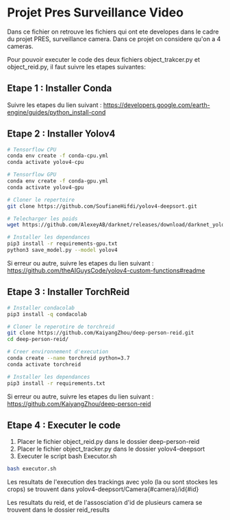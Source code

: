 # Projet Pres Surveillance Video

Dans ce fichier on retrouve les fichiers qui ont ete developes dans le cadre du projet PRES, surveillance camera.
Dans ce projet on considere qu'on a 4 cameras.

Pour pouvoir executer le code des deux fichiers object_trakcer.py et object_reid.py, il faut suivre les etapes suivantes:

## Etape 1 : Installer Conda 
Suivre les etapes du lien suivant : https://developers.google.com/earth-engine/guides/python_install-cond

## Etape 2 : Installer Yolov4
```bash
# Tensorflow CPU
conda env create -f conda-cpu.yml
conda activate yolov4-cpu

# Tensorflow GPU
conda env create -f conda-gpu.yml
conda activate yolov4-gpu

# Cloner le repertoire
git clone https://github.com/SoufianeHifdi/yolov4-deepsort.git

# Telecharger les poids 
wget https://github.com/AlexeyAB/darknet/releases/download/darknet_yolo_v3_optimal/yolov4.weights -P data/

# Installer les dependances
pip3 install -r requirements-gpu.txt
python3 save_model.py --model yolov4
```
Si erreur ou autre, suivre les etapes du lien suivant : https://github.com/theAIGuysCode/yolov4-custom-functions#readme

## Etape 3 : Installer TorchReid
```bash
# Installer condacolab
pip3 install -q condacolab

# Cloner le reperotire de torchreid
git clone https://github.com/KaiyangZhou/deep-person-reid.git
cd deep-person-reid/

# Creer environnement d'execution
conda create --name torchreid python=3.7
conda activate torchreid

# Installer les dependances
pip3 install -r requirements.txt
```
Si erreur ou autre, suivre les etapes du lien suivant : https://github.com/KaiyangZhou/deep-person-reid

## Etape 4 : Executer le code
   1) Placer le fichier object_reid.py dans le dossier deep-person-reid
   2) Placer le fichier object_tracker.py dans le dossier yolov4-deepsort
   3) Executer le script bash Executor.sh
```bash
bash executor.sh
```

Les resultats de l'execution des trackings avec yolo (la ou sont stockes les crops) se trouvent dans yolov4-deepsort/Camera{#camera}/id{#id}

Les resultats du reid, et de l'assosciation d'id de plusieurs camera se trouvent dans le dossier reid_results
